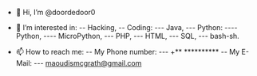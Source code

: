 - 👋 Hi, I’m @doordedoor0

- 👀 I’m interested in:
-- Hacking,
-- Coding:
--- Java,
--- Python:
---- Python,
---- MicroPython,
--- PHP,
--- HTML,
--- SQL,
--- bash-sh.

- 📫 How to reach me:
-- My Phone number:
--- +** **********
-- My E-Mail:
--- maoudismcgrath@gmail.com
